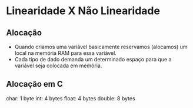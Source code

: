 # Linearidade X Não Linearidade

## Alocação

- Quando criamos uma variável basicamente reservamos (alocamos) um local na memória RAM para essa variável.
- Cada tipo de dado demanda um determinado espaço para que a variável seja colocada em memória.

## Alocação em C

char: 1 byte
int: 4 bytes
float: 4 bytes
double: 8 bytes


